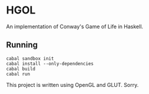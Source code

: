 # HGOL
An implementation of Conway's Game of Life in Haskell. 

## Running
```
cabal sandbox init
cabal install --only-dependencies
cabal build
cabal run
```

This project is written using OpenGL and GLUT. Sorry. 
